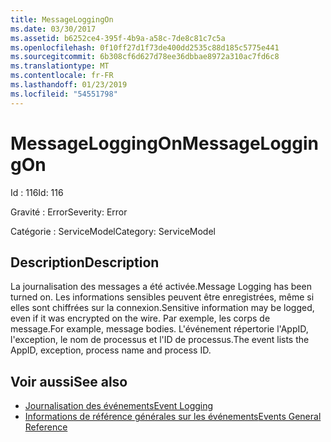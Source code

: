 ```yaml
---
title: MessageLoggingOn
ms.date: 03/30/2017
ms.assetid: b6252ce4-395f-4b9a-a58c-7de8c81c7c5a
ms.openlocfilehash: 0f10ff27d1f73de400dd2535c88d185c5775e441
ms.sourcegitcommit: 6b308cf6d627d78ee36dbbae8972a310ac7fd6c8
ms.translationtype: MT
ms.contentlocale: fr-FR
ms.lasthandoff: 01/23/2019
ms.locfileid: "54551798"
---
```

# <a name="messageloggingon"></a><span data-ttu-id="3a6ea-102">MessageLoggingOn</span><span class="sxs-lookup"><span data-stu-id="3a6ea-102">MessageLoggingOn</span></span>
<span data-ttu-id="3a6ea-103">Id : 116</span><span class="sxs-lookup"><span data-stu-id="3a6ea-103">Id: 116</span></span>  
  
 <span data-ttu-id="3a6ea-104">Gravité : Error</span><span class="sxs-lookup"><span data-stu-id="3a6ea-104">Severity: Error</span></span>  
  
 <span data-ttu-id="3a6ea-105">Catégorie : ServiceModel</span><span class="sxs-lookup"><span data-stu-id="3a6ea-105">Category: ServiceModel</span></span>  
  
## <a name="description"></a><span data-ttu-id="3a6ea-106">Description</span><span class="sxs-lookup"><span data-stu-id="3a6ea-106">Description</span></span>  
 <span data-ttu-id="3a6ea-107">La journalisation des messages a été activée.</span><span class="sxs-lookup"><span data-stu-id="3a6ea-107">Message Logging has been turned on.</span></span> <span data-ttu-id="3a6ea-108">Les informations sensibles peuvent être enregistrées, même si elles sont chiffrées sur la connexion.</span><span class="sxs-lookup"><span data-stu-id="3a6ea-108">Sensitive information may be logged, even if it was encrypted on the wire.</span></span> <span data-ttu-id="3a6ea-109">Par exemple, les corps de message.</span><span class="sxs-lookup"><span data-stu-id="3a6ea-109">For example, message bodies.</span></span> <span data-ttu-id="3a6ea-110">L'événement répertorie l'AppID, l'exception, le nom de processus et l'ID de processus.</span><span class="sxs-lookup"><span data-stu-id="3a6ea-110">The event lists the AppID, exception, process name and process ID.</span></span>  
  
## <a name="see-also"></a><span data-ttu-id="3a6ea-111">Voir aussi</span><span class="sxs-lookup"><span data-stu-id="3a6ea-111">See also</span></span>
- [<span data-ttu-id="3a6ea-112">Journalisation des événements</span><span class="sxs-lookup"><span data-stu-id="3a6ea-112">Event Logging</span></span>](../../../../../docs/framework/wcf/diagnostics/event-logging/index.md)
- [<span data-ttu-id="3a6ea-113">Informations de référence générales sur les événements</span><span class="sxs-lookup"><span data-stu-id="3a6ea-113">Events General Reference</span></span>](../../../../../docs/framework/wcf/diagnostics/event-logging/events-general-reference.md)
